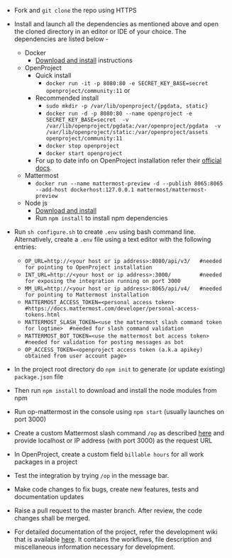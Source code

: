 - Fork and `git clone` the repo using HTTPS
- Install and launch all the dependencies as mentioned above and open the cloned directory in an editor or IDE of your choice. The dependencies are listed below -
  - Docker
    - [Download and install](https://docs.docker.com/install/) instructions
  - OpenProject
    - Quick install
      - `docker run -it -p 8080:80 -e SECRET_KEY_BASE=secret openproject/community:11` or
    - Recommended install
      - `sudo mkdir -p /var/lib/openproject/{pgdata, static}`
      - `docker run -d -p 8080:80 --name openproject -e SECRET_KEY_BASE=secret 
       -v /var/lib/openproject/pgdata:/var/openproject/pgdata 
       -v /var/lib/openproject/static:/var/openproject/assets
       openproject/community:11`
      - `docker stop openproject`
      - `docker start openproject`
    - For up to date info on OpenProject installation refer their [official docs](https://docs.openproject.org/installation-and-operations/installation/docker).
  - Mattermost
    - `docker run --name mattermost-preview -d --publish 8065:8065 --add-host dockerhost:127.0.0.1 mattermost/mattermost-preview`
  - Node js
    - [Download and install](https://nodejs.org/en/download/)
    - Run `npm install` to install npm dependencies

- Run `sh configure.sh` to create `.env` using bash command line. Alternatively, create a `.env` file using a text editor with the following entries:
    - `OP_URL=http://<your host or ip address>:8080/api/v3/   #needed for pointing to OpenProject installation`
    - `INT_URL=http://<your host or ip address>:3000/         #needed for exposing the integration running on port 3000`
    - `MM_URL=http://<your host or ip address>:8065/api/v4/   #needed for pointing to Mattermost installation`  
    - `MATTERMOST_ACCESS_TOKEN=<personal access token>        #https://docs.mattermost.com/developer/personal-access-tokens.html`
    - `MATTERMOST_SLASH_TOKEN=<use the mattermost slash command token for logtime>  #needed for slash command validation`
    - `MATTERMOST_BOT_TOKEN=<use the mattermost bot access token>  #needed for validation for posting messages as bot`
    - `OP_ACCESS_TOKEN=<openproject access token (a.k.a apikey) obtained from user account page>`
- In the project root directory do `npm init` to generate (or update existing) `package.json` file
- Then run `npm install` to download and install the node modules from npm
- Run op-mattermost in the console using `npm start` (usually launches on port 3000)
- Create a custom Mattermost slash command `/op` as described [here](https://docs.mattermost.com/developer/slash-commands.html) and provide localhost or IP address (with port 3000) as the request URL
- In OpenProject, create a custom field `billable hours` for all work packages in a project
- Test the integration by trying `/op` in the message bar.
- Make code changes to fix bugs, create new features, tests and documentation updates
- Raise a pull request to the master branch. After review, the code changes shall be merged. 
- For detailed documentation of the project, refer the development wiki that is available [here](https://github.com/girish17/op-mattermost/wiki). It contains the workflows, file description and miscellaneous information necessary for development.
